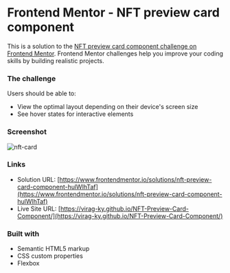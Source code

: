 # Frontend Mentor - NFT preview card component

This is a solution to the [NFT preview card component challenge on Frontend Mentor](https://www.frontendmentor.io/challenges/nft-preview-card-component-SbdUL_w0U). Frontend Mentor challenges help you improve your coding skills by building realistic projects.

### The challenge

Users should be able to:

- View the optimal layout depending on their device's screen size
- See hover states for interactive elements

### Screenshot

![nft-card](https://user-images.githubusercontent.com/79658534/153713721-9d68e7f0-6f20-4534-97d2-7f7059a1978b.png)


### Links

- Solution URL: [https://www.frontendmentor.io/solutions/nft-preview-card-component-hulWlhTaf](https://www.frontendmentor.io/solutions/nft-preview-card-component-hulWlhTaf)
- Live Site URL: [https://virag-ky.github.io/NFT-Preview-Card-Component/](https://virag-ky.github.io/NFT-Preview-Card-Component/)


### Built with

- Semantic HTML5 markup
- CSS custom properties
- Flexbox
